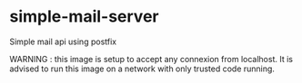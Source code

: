 # simple-mail-server

Simple mail api using postfix

WARNING : this image is setup to accept any connexion from localhost. It is advised to run this image on a network with only trusted code running.
